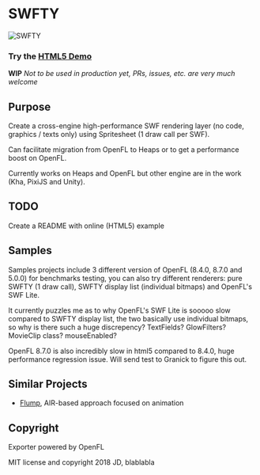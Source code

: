 # SWFTY

![SWFTY](https://github.com/starburst997/SWFTY/raw/master/ref/swfty.gif)

### Try the [HTML5 Demo](https://starburst997.github.io/SWFTY/)

**WIP** *Not to be used in production yet, PRs, issues, etc. are very much welcome*

## Purpose
Create a cross-engine high-performance SWF rendering layer (no code, graphics / texts only) using Spritesheet (1 draw call per SWF).

Can facilitate migration from OpenFL to Heaps or to get a performance boost on OpenFL.

Currently works on Heaps and OpenFL but other engine are in the work (Kha, PixiJS and Unity).

## TODO
Create a README with online (HTML5) example

## Samples
Samples projects include 3 different version of OpenFL (8.4.0, 8.7.0 and 5.0.0) for benchmarks testing, you can also try different renderers: pure SWFTY (1 draw call), SWFTY display list (individual bitmaps) and OpenFL's SWF Lite.

It currently puzzles me as to why OpenFL's SWF Lite is sooooo slow compared to SWFTY display list, the two basically use individual bitmaps, so why is there such a huge discrepency? TextFields? GlowFilters? MovieClip class? mouseEnabled?

OpenFL 8.7.0 is also incredibly slow in html5 compared to 8.4.0, huge performance regression issue. Will send test to Granick to figure this out.

## Similar Projects

* [Flump](https://github.com/tconkling/flump), AIR-based approach focused on animation

## Copyright
Exporter powered by OpenFL

MIT license and copyright 2018 JD, blablabla
